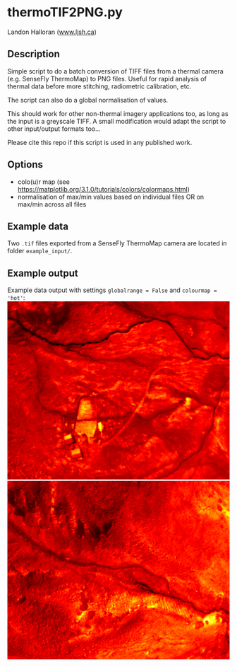# thermoTIF2PNG.py
Landon Halloran (www.ljsh.ca)

## Description
Simple script to do a batch conversion of TIFF files from a thermal camera (e.g. SenseFly ThermoMap) to PNG files. Useful for rapid analysis of thermal data before more stitching, radiometric calibration, etc. 

The script can also do a global normalisation of values.

This should work for other non-thermal imagery applications too, as long as the input is a greyscale TIFF. A small modification would adapt the script to other input/output formats too...

Please cite this repo if this script is used in any published work.

## Options
- colo(u)r map (see https://matplotlib.org/3.1.0/tutorials/colors/colormaps.html)
- normalisation of max/min values based on individual files OR on max/min across all files

## Example data
Two `.tif` files exported from a SenseFly ThermoMap camera are located in folder `example_input/`.

## Example output
Example data output with settings `globalrange = False` and `colourmap = 'hot'`:
![ThermoMAP_tif_example_001.tif output](example_output/ThermoMAP_tif_example_001.tif.png)
![ThermoMAP_tif_example_002.tif output](example_output/ThermoMAP_tif_example_002.tif.png)
